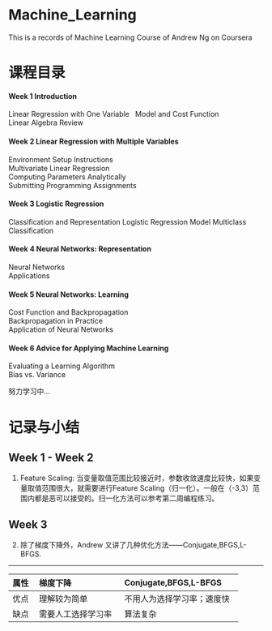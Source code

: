 # Machine_Learning
This is a records of Machine Learning Course of Andrew Ng on Coursera  

# 课程目录
#### Week 1 Introduction  
Linear Regression with One Variable  
Model and Cost Function  
Linear Algebra Review  
#### Week 2 Linear Regression with Multiple Variables  
Environment Setup Instructions  
Multivariate Linear Regression  
Computing Parameters Analytically  
Submitting Programming Assignments  
#### Week 3 Logistic Regression  
Classification and Representation
Logistic Regression Model
Multiclass Classification  
#### Week 4 Neural Networks: Representation
Neural Networks  
Applications  
#### Week 5 Neural Networks: Learning
Cost Function and Backpropagation  
Backpropagation in Practice  
Application of Neural Networks  
#### Week 6 Advice for Applying Machine Learning  
Evaluating a Learning Algorithm  
Bias vs. Variance  
 

努力学习中...  

# 记录与小结  
## Week 1 - Week 2  
1. Feature Scaling: 当变量取值范围比较接近时，参数收敛速度比较快，如果变量取值范围很大，就需要进行Feature Scaling（归一化）。一般在（-3,3）范围内都是恶可以接受的。归一化方法可以参考第二周编程练习。  
## Week 3 
2. 除了梯度下降外，Andrew 又讲了几种优化方法——Conjugate,BFGS,L-BFGS.

--------

| 属性   | 梯度下降| Conjugate,BFGS,L-BFGS  |
| :------------ |:--------------| :-----|
| 优点   | 理解较为简单   | 不用人为选择学习率；速度快   |
| 缺点   |需要人工选择学习率   |  算法复杂   |


